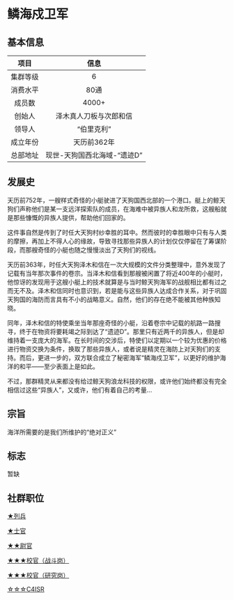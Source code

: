 # 鳞海戍卫军

## 基本信息

项目|信息
:--:|:--:
集群等级|6
消费水平|80通
成员数|4000+
创始人|泽木真人刀板与次郎和信
领导人|“伯里克利”
成立年份|天历前362年
总部地址|现世-天狗国西北海域-“遗迹D”

## 发展史

天历前752年，一艘样式奇怪的小艇驶进了天狗国西北部的一个港口。艇上的鲸天狗们声称他们是某一支远洋探索队的成员，在海难中被异族人和龙所救，这艘船就是那些慷慨的异族人提供，帮助他们回家的。

这件事自然是传到了时任大天狗村纱幸胜的耳中。然而彼时的幸胜眼中只有与人类的摩擦，再加上不得人心的缘故，导致寻找那些异族人的计划仅仅停留在了筹谋阶段，而那艘奇怪的小艇也随之慢慢淡出了天狗们的视线。

天历前363年，时任大天狗泽木和信在一次大规模的文件分类整理中，意外发现了记载有当年那次事件的卷宗。当泽木和信看到那艘被闲置了将近400年的小艇时，他惊讶的发现用于这艘小艇上的技术就算是与当时鲸天狗海军的战舰相比都有过之而无不及。泽木和信同时也意识到，若是能与这些异族人达成合作关系，对于巩固天狗国的海防而言具有不小的战略意义。自然，他们的存在绝不能被其他种族知晓。

同年，泽木和信的特使乘坐当年那座奇怪的小艇，沿着卷宗中记载的航路一路搜寻，终于在物资将要耗竭之际到达了“遗迹D”。那里只有近两千的异族人，但是却维持着一支庞大的海军。在长时间的交涉后，特使们以定期以一个较为优惠的价格进行物资交换为条件，换取了那些异族人，或者说是精灵在海防上对天狗们的支持。而后，更进一步的，双方联合成立了秘密海军“鳞海戍卫军”，以更好的维护海洋的和平——至少表面上是如此。

不过，那群精灵从来都没有给过鲸天狗浪龙科技的权限，或许他们始终都没有完全相信过这些“异族人”，又或许，他们有着自己的考量...

## 宗旨

海洋所需要的是我们所维护的“绝对正义”

## 标志

暂缺

## 社群职位

<a href="../enlistedpersonnel" target="_blank">★列兵</a>

<a href="../noncommissionedofficer" target="_blank">★士官</a>

<a href="../lieutenant" target="_blank">★★尉官</a>

<a href="../battlecadet" target="_blank">★★★校官（战斗岗）</a>

<a href="../r&dcadet" target="_blank">★★★校官（研究岗）</a>

<a href="../C4ISR" target="_blank">☆☆☆C4ISR</a>
